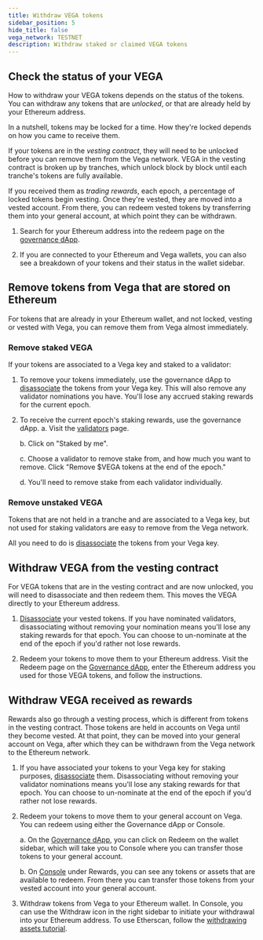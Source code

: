 ```yaml
---
title: Withdraw VEGA tokens
sidebar_position: 5
hide_title: false
vega_network: TESTNET
description: Withdraw staked or claimed VEGA tokens
---
```


## Check the status of your VEGA

How to withdraw your VEGA tokens depends on the status of the tokens. You can withdraw any tokens that are *unlocked*, or that are already held by your Ethereum address.

In a nutshell, tokens may be locked for a time. How they're locked depends on how you came to receive them.

If your tokens are in the *vesting contract*, they will need to be unlocked before you can remove them from the Vega network. VEGA in the vesting contract is broken up by tranches, which unlock block by block until each tranche's tokens are fully available.

If you received them as *trading rewards*, each epoch, a percentage of locked tokens begin vesting. Once they're vested, they are moved into a vested account. From there, you can redeem vested tokens by transferring them into your general account, at which point they can be withdrawn.

1. Search for your Ethereum address into the redeem page on the [governance dApp](https://governance.fairground.wtf/token/redeem). 

2. If you are connected to your Ethereum and Vega wallets, you can also see a breakdown of your tokens and their status in the wallet sidebar.

## Remove tokens from Vega that are stored on Ethereum

For tokens that are already in your Ethereum wallet, and not locked, vesting or vested with Vega, you can remove them from Vega almost immediately.

### Remove staked VEGA
If your tokens are associated to a Vega key and staked to a validator: 

1. To remove your tokens immediately, use the governance dApp to [disassociate](https://governance.fairground.wtf/token/disassociate) the tokens from your Vega key. This will also remove any validator nominations you have. You'll lose any accrued staking rewards for the current epoch.

2. To receive the current epoch's staking rewards, use the governance dApp. 
    a. Visit the [validators](https://governance.fairground.wtf/validators) page.

    b. Click on "Staked by me". 
    
    c. Choose a validator to remove stake from, and how much you want to remove. Click "Remove $VEGA tokens at the end of the epoch."
    
    d. You'll need to remove stake from each validator individually.

### Remove unstaked VEGA
Tokens that are not held in a tranche and are associated to a Vega key, but not used for staking validators are easy to remove from the Vega network.

All you need to do is [disassociate](https://governance.fairground.wtf/token/disassociate) the tokens from your Vega key.

## Withdraw VEGA from the vesting contract

For VEGA tokens that are in the vesting contract and are now unlocked, you will need to disassociate and then redeem them. This moves the VEGA directly to your Ethereum address.

1. [Disassociate](https://governance.fairground.wtf/token/disassociate) your vested tokens. If you have nominated validators, disassociating without removing your nomination means you'll lose any staking rewards for that epoch. You can choose to un-nominate at the end of the epoch if you'd rather not lose rewards.

2. Redeem your tokens to move them to your Ethereum address. Visit the Redeem page on the [Governance dApp](https://governance.fairground.wtf/token/redeem), enter the Ethereum address you used for those VEGA tokens, and follow the instructions.

## Withdraw VEGA received as rewards

Rewards also go through a vesting process, which is different from tokens in the vesting contract. Those tokens are held in accounts on Vega until they become vested. At that point, they can be moved into your general account on Vega, after which they can be withdrawn from the Vega network to the Ethereum network.

1. If you have associated your tokens to your Vega key for staking purposes, [disassociate](https://governance.fairground.wtf/token/disassociate) them. Disassociating without removing your validator nominations means you'll lose any staking rewards for that epoch. You can choose to un-nominate at the end of the epoch if you'd rather not lose rewards.

2. Redeem your tokens to move them to your general account on Vega. You can redeem using either the Governance dApp or Console.

    a. On the [Governance dApp](https://governance.fairground.wtf), you can click on Redeem on the wallet sidebar, which will take you to Console where you can transfer those tokens to your general account.

    b. On [Console](https://vegafairground.eth.limo/#/rewards) under Rewards, you can see any tokens or assets that are available to redeem. From there you can transfer those tokens from your vested account into your general account.

3. Withdraw tokens from Vega to your Ethereum wallet. In Console, you can use the Withdraw icon in the right sidebar to initiate your withdrawal into your Ethereum address. To use Etherscan, follow the [withdrawing assets tutorial](./withdrawing-assets.md).